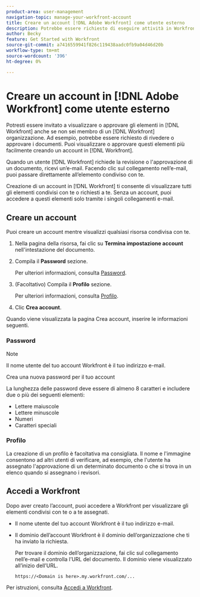 ```yaml
---
product-area: user-management
navigation-topic: manage-your-workfront-account
title: Creare un account [!DNL Adobe Workfront] come utente esterno
description: Potrebbe essere richiesto di eseguire attività in Workfront anche se non si è membri di un'organizzazione in Workfront. Puoi eseguire questo lavoro più facilmente creando un account in Workfront.
author: Becky
feature: Get Started with Workfront
source-git-commit: a7416559941f826c119438aadc0fb9a04d46d20b
workflow-type: tm+mt
source-wordcount: '396'
ht-degree: 0%

---
```


# Creare un account in [!DNL Adobe Workfront] come utente esterno

Potresti essere invitato a visualizzare o approvare gli elementi in [!DNL Workfront] anche se non sei membro di un [!DNL Workfront] organizzazione. Ad esempio, potrebbe essere richiesto di rivedere o approvare i documenti. Puoi visualizzare o approvare questi elementi più facilmente creando un account in [!DNL Workfront].

Quando un utente [!DNL Workfront] richiede la revisione o l&#39;approvazione di un documento, <!--or shares a Workfront object such as a report or Board with you, -->ricevi un’e-mail. Facendo clic sul collegamento nell’e-mail, puoi passare direttamente all’elemento condiviso con te.

Creazione di un account in [!DNL Workfront] ti consente di visualizzare tutti gli elementi condivisi con te o richiesti a te. Senza un account, puoi accedere a questi elementi solo tramite i singoli collegamenti e-mail.

## Creare un account

Puoi creare un account mentre visualizzi qualsiasi risorsa condivisa con te.

1. Nella pagina della risorsa, fai clic su **Termina impostazione account** nell&#39;intestazione del documento.

1. Compila il **Password** sezione.

   Per ulteriori informazioni, consulta [Password](#password).

1. (Facoltativo) Compila il **Profilo** sezione.

   Per ulteriori informazioni, consulta [Profilo](#profile).

1. Clic **Crea account**.


Quando viene visualizzata la pagina Crea account, inserire le informazioni seguenti.

### Password

>[!NOTE]
>
>Il nome utente del tuo account Workfront è il tuo indirizzo e-mail.

Crea una nuova password per il tuo account

La lunghezza delle password deve essere di almeno 8 caratteri e includere due o più dei seguenti elementi:

* Lettere maiuscole
* Lettere minuscole
* Numeri
* Caratteri speciali

### Profilo

La creazione di un profilo è facoltativa ma consigliata. Il nome e l&#39;immagine consentono ad altri utenti di verificare, ad esempio, che l&#39;utente ha assegnato l&#39;approvazione di un determinato documento o che si trova in un elenco quando si assegnano i revisori.

## Accedi a Workfront

Dopo aver creato l’account, puoi accedere a Workfront per visualizzare gli elementi condivisi con te o a te assegnati.

* Il nome utente del tuo account Workfront è il tuo indirizzo e-mail.
* Il dominio dell’account Workfront è il dominio dell’organizzazione che ti ha inviato la richiesta.

  Per trovare il dominio dell’organizzazione, fai clic sul collegamento nell’e-mail e controlla l’URL del documento. Il dominio viene visualizzato all’inizio dell’URL.

  `https://<Domain is here>.my.workfront.com/...`

Per istruzioni, consulta [Accedi a Workfront](/help/quicksilver/workfront-basics/manage-your-account-and-profile/managing-your-workfront-account/log-in-to-workfront.md).
